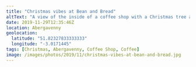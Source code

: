 ```yaml
---
title: "Christmas vibes at Bean and Bread"
altText: "A view of the inside of a coffee shop with a Christmas tree and decorations "
date: 2019-11-29T12:35:46Z
location: Abergavenny
geolocation: 
  latitude: "51.82327833333333"
  longitude: "-3.0171445"
tags: [Christmas, Abergavenny, Coffee Shop, Coffee]
image: /images/photos/2019/11/christmas-vibes-at-bean-and-bread.jpg
---
```

